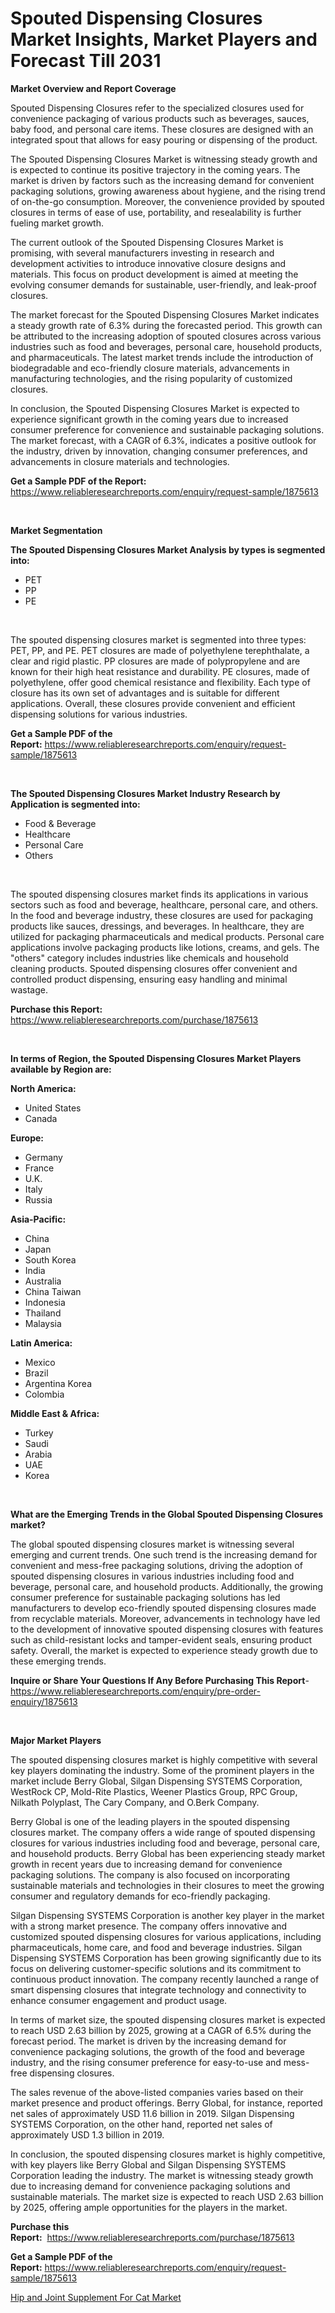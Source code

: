 <p><h1>Spouted Dispensing Closures Market Insights, Market Players and Forecast Till 2031</h1></p><p><strong>Market Overview and Report Coverage</strong></p>
<p><p>Spouted Dispensing Closures refer to the specialized closures used for convenience packaging of various products such as beverages, sauces, baby food, and personal care items. These closures are designed with an integrated spout that allows for easy pouring or dispensing of the product.</p><p>The Spouted Dispensing Closures Market is witnessing steady growth and is expected to continue its positive trajectory in the coming years. The market is driven by factors such as the increasing demand for convenient packaging solutions, growing awareness about hygiene, and the rising trend of on-the-go consumption. Moreover, the convenience provided by spouted closures in terms of ease of use, portability, and resealability is further fueling market growth.</p><p>The current outlook of the Spouted Dispensing Closures Market is promising, with several manufacturers investing in research and development activities to introduce innovative closure designs and materials. This focus on product development is aimed at meeting the evolving consumer demands for sustainable, user-friendly, and leak-proof closures.</p><p>The market forecast for the Spouted Dispensing Closures Market indicates a steady growth rate of 6.3% during the forecasted period. This growth can be attributed to the increasing adoption of spouted closures across various industries such as food and beverages, personal care, household products, and pharmaceuticals. The latest market trends include the introduction of biodegradable and eco-friendly closure materials, advancements in manufacturing technologies, and the rising popularity of customized closures.</p><p>In conclusion, the Spouted Dispensing Closures Market is expected to experience significant growth in the coming years due to increased consumer preference for convenience and sustainable packaging solutions. The market forecast, with a CAGR of 6.3%, indicates a positive outlook for the industry, driven by innovation, changing consumer preferences, and advancements in closure materials and technologies.</p></p>
<p><strong>Get a Sample PDF of the Report:</strong> <a href="https://www.reliableresearchreports.com/enquiry/request-sample/1875613">https://www.reliableresearchreports.com/enquiry/request-sample/1875613</a></p>
<p>&nbsp;</p>
<p><strong>Market Segmentation</strong></p>
<p><strong>The Spouted Dispensing Closures Market Analysis by types is segmented into:</strong></p>
<p><ul><li>PET</li><li>PP</li><li>PE</li></ul></p>
<p>&nbsp;</p>
<p><p>The spouted dispensing closures market is segmented into three types: PET, PP, and PE. PET closures are made of polyethylene terephthalate, a clear and rigid plastic. PP closures are made of polypropylene and are known for their high heat resistance and durability. PE closures, made of polyethylene, offer good chemical resistance and flexibility. Each type of closure has its own set of advantages and is suitable for different applications. Overall, these closures provide convenient and efficient dispensing solutions for various industries.</p></p>
<p><strong>Get a Sample PDF of the Report:</strong>&nbsp;<a href="https://www.reliableresearchreports.com/enquiry/request-sample/1875613">https://www.reliableresearchreports.com/enquiry/request-sample/1875613</a></p>
<p>&nbsp;</p>
<p><strong>The Spouted Dispensing Closures Market Industry Research by Application is segmented into:</strong></p>
<p><ul><li>Food & Beverage</li><li>Healthcare</li><li>Personal Care</li><li>Others</li></ul></p>
<p>&nbsp;</p>
<p><p>The spouted dispensing closures market finds its applications in various sectors such as food and beverage, healthcare, personal care, and others. In the food and beverage industry, these closures are used for packaging products like sauces, dressings, and beverages. In healthcare, they are utilized for packaging pharmaceuticals and medical products. Personal care applications involve packaging products like lotions, creams, and gels. The "others" category includes industries like chemicals and household cleaning products. Spouted dispensing closures offer convenient and controlled product dispensing, ensuring easy handling and minimal wastage.</p></p>
<p><strong>Purchase this Report:</strong>&nbsp; <a href="https://www.reliableresearchreports.com/purchase/1875613">https://www.reliableresearchreports.com/purchase/1875613</a></p>
<p>&nbsp;</p>
<p><strong>In terms of Region, the Spouted Dispensing Closures Market Players available by Region are:</strong></p>
<p>
    <p> <strong> North America: </strong>
        <ul>
            <li>United States</li>
            <li>Canada</li>
        </ul>
        </p> 
    <p> <strong> Europe: </strong>
        <ul>
            <li>Germany</li>
            <li>France</li>
            <li>U.K.</li>
            <li>Italy</li>
            <li>Russia</li>
        </ul>
        </p> 
    <p> <strong> Asia-Pacific: </strong>
        <ul>
            <li>China</li>
            <li>Japan</li>
            <li>South Korea</li>
            <li>India</li>
            <li>Australia</li>
            <li>China Taiwan</li>
            <li>Indonesia</li>
            <li>Thailand</li>
            <li>Malaysia</li>
        </ul>
        </p> 
    <p> <strong> Latin America: </strong>
        <ul>
            <li>Mexico</li>
            <li>Brazil</li>
            <li>Argentina Korea</li>
            <li>Colombia</li>
        </ul>
        </p> 
    <p> <strong> Middle East & Africa: </strong>
        <ul>
            <li>Turkey</li>
            <li>Saudi</li>
            <li>Arabia</li>
            <li>UAE</li>
            <li>Korea</li>
        </ul>
    </p>
    </p>
<p>&nbsp;</p>
<p><strong>What are the Emerging Trends in the Global Spouted Dispensing Closures market?</strong></p>
<p><p>The global spouted dispensing closures market is witnessing several emerging and current trends. One such trend is the increasing demand for convenient and mess-free packaging solutions, driving the adoption of spouted dispensing closures in various industries including food and beverage, personal care, and household products. Additionally, the growing consumer preference for sustainable packaging solutions has led manufacturers to develop eco-friendly spouted dispensing closures made from recyclable materials. Moreover, advancements in technology have led to the development of innovative spouted dispensing closures with features such as child-resistant locks and tamper-evident seals, ensuring product safety. Overall, the market is expected to experience steady growth due to these emerging trends.</p></p>
<p><strong>Inquire or Share Your Questions If Any Before Purchasing This Report</strong>- <a href="https://www.reliableresearchreports.com/enquiry/pre-order-enquiry/1875613">https://www.reliableresearchreports.com/enquiry/pre-order-enquiry/1875613</a></p>
<p>&nbsp;</p>
<p><strong>Major Market Players</strong></p>
<p><p>The spouted dispensing closures market is highly competitive with several key players dominating the industry. Some of the prominent players in the market include Berry Global, Silgan Dispensing SYSTEMS Corporation, WestRock CP, Mold-Rite Plastics, Weener Plastics Group, RPC Group, Nilkath Polyplast, The Cary Company, and O.Berk Company.</p><p>Berry Global is one of the leading players in the spouted dispensing closures market. The company offers a wide range of spouted dispensing closures for various industries including food and beverage, personal care, and household products. Berry Global has been experiencing steady market growth in recent years due to increasing demand for convenience packaging solutions. The company is also focused on incorporating sustainable materials and technologies in their closures to meet the growing consumer and regulatory demands for eco-friendly packaging.</p><p>Silgan Dispensing SYSTEMS Corporation is another key player in the market with a strong market presence. The company offers innovative and customized spouted dispensing closures for various applications, including pharmaceuticals, home care, and food and beverage industries. Silgan Dispensing SYSTEMS Corporation has been growing significantly due to its focus on delivering customer-specific solutions and its commitment to continuous product innovation. The company recently launched a range of smart dispensing closures that integrate technology and connectivity to enhance consumer engagement and product usage.</p><p>In terms of market size, the spouted dispensing closures market is expected to reach USD 2.63 billion by 2025, growing at a CAGR of 6.5% during the forecast period. The market is driven by the increasing demand for convenience packaging solutions, the growth of the food and beverage industry, and the rising consumer preference for easy-to-use and mess-free dispensing closures.</p><p>The sales revenue of the above-listed companies varies based on their market presence and product offerings. Berry Global, for instance, reported net sales of approximately USD 11.6 billion in 2019. Silgan Dispensing SYSTEMS Corporation, on the other hand, reported net sales of approximately USD 1.3 billion in 2019.</p><p>In conclusion, the spouted dispensing closures market is highly competitive, with key players like Berry Global and Silgan Dispensing SYSTEMS Corporation leading the industry. The market is witnessing steady growth due to increasing demand for convenience packaging solutions and sustainable materials. The market size is expected to reach USD 2.63 billion by 2025, offering ample opportunities for the players in the market.</p></p>
<p><strong>Purchase this Report:</strong>&nbsp;&nbsp;<a href="https://www.reliableresearchreports.com/purchase/1875613">https://www.reliableresearchreports.com/purchase/1875613</a></p>
<p></p>
<p><strong>Get a Sample PDF of the Report:</strong>&nbsp;<a href="https://www.reliableresearchreports.com/enquiry/request-sample/1875613">https://www.reliableresearchreports.com/enquiry/request-sample/1875613</a></p>
<p><p><a href="https://github.com/bracarafogo/Market-Research-Report-List-1/blob/main/hip-and-joint-supplement-for-cat-market.md">Hip and Joint Supplement For Cat Market</a></p></p>